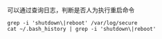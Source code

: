 可以通过查询日志，判断是否人为执行重启命令

```
grep -i 'shutdown\|reboot' /var/log/secure
cat ~/.bash_history | grep -i 'shutdown\|reboot'
```
